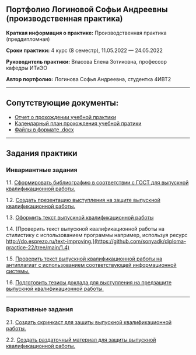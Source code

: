 ## Портфолио Логиновой Софьи Андреевны (производственная практика)

**Краткая информация о практике:** Производственная практика (преддипломная) 

**Сроки практики:** 4 курс (8 семестр), 11.05.2022 — 24.05.2022

**Руководитель практики:** Власова Елена Зотиковна, профессор кафедры ИТиЭО

**Автор портфолио:** Логинова Софья Андреевна, студентка 4ИВТ2

------------

## Сопутствующие документы:
- [Отчет о прохождении учебной практики](https://github.com/sonyadk/diploma-practice-22/blob/main/%D0%9B%D0%BE%D0%B3%D0%B8%D0%BD%D0%BE%D0%B2%D0%B0%20%D0%A1%D0%BE%D1%84%D1%8C%D1%8F%20%D0%90%D0%BD%D0%B4%D1%80%D0%B5%D0%B5%D0%B5%D0%B2%D0%BD%D0%B0%204%D0%98%D0%92%D0%A2%20%D0%9E%D1%82%D1%87%D0%B5%D1%82%20%D0%BF%D0%BE%20%D0%BF%D1%80%D0%B0%D0%BA%D1%82%D0%B8%D0%BA%D0%B5.pdf)
- [Календарный план прохождения учебной пратики](https://github.com/sonyadk/diploma-practice-22/blob/main/%D0%9B%D0%BE%D0%B3%D0%B8%D0%BD%D0%BE%D0%B2%D0%B0%20%D0%A1%D0%BE%D1%84%D1%8C%D1%8F%20%D0%90%D0%BD%D0%B4%D1%80%D0%B5%D0%B5%D0%B2%D0%BD%D0%B0%204%D0%98%D0%92%D0%A2%20%D0%97%D0%B0%D0%B4%D0%B0%D0%BD%D0%B8%D0%B5%20%D0%BD%D0%B0%20%D0%BF%D1%80%D0%B0%D0%BA%D1%82%D0%B8%D0%BA%D1%83.pdf)
- [Файлы в формате .docx](https://github.com/sonyadk/diploma-practice-22/tree/main/docx)
------------

## Задания практики

### Инвариантные задания

1.1. [Сформировать библиографию в соответствии с ГОСТ для выпускной квалификационной работы.](https://github.com/sonyadk/diploma-practice-22/tree/main/1.1)

1.2. [Создать презентацию выступления на защите выпускной квалификационной работы.](https://github.com/sonyadk/diploma-practice-22/tree/main/1.2)

1.3. [Оформить текст выпускной квалификационной работы](https://github.com/sonyadk/diploma-practice-22/tree/main/1.3)

1.4. [Проверить текст выпускной квалификационной работы на стилистику с использованием программы например, используя ресурс http://do.esprezo.ru/text-improving.](https://github.com/sonyadk/diploma-practice-22/tree/main/1.4)

1.5. [Проверить текст выпускной квалификационной работы на антиплагиат с использованием соответствующей информационной системы.](https://github.com/sonyadk/diploma-practice-22/tree/main/1.5)

1.6. [Подготовить тезисы доклада для выступления на предзащите выпускной квалификационной работы.](https://github.com/sonyadk/diploma-practice-22/tree/main/1.6)

------------

### Вариативные задания

2.1. [Создать скринкаст для защиты выпускной квалификационной работы.](https://github.com/sonyadk/diploma-practice-22/tree/main/2.1)

2.2. [Создать раздаточный материал для защиты выпускной квалификационной работы.](https://github.com/sonyadk/diploma-practice-22/tree/main/2.2)

